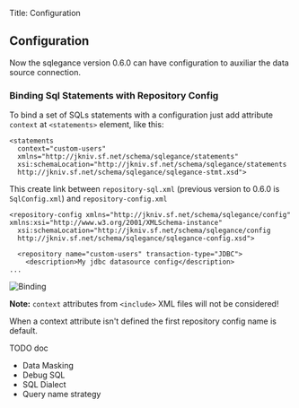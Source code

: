 Title: Configuration

Configuration
-------------


Now the sqlegance version 0.6.0 can have configuration to auxiliar the data source connection.


### Binding Sql Statements with Repository Config

To bind a set of SQLs statements with a configuration just add attribute `context` at `<statements>` element, like this:


    <statements 
      context="custom-users"
      xmlns="http://jkniv.sf.net/schema/sqlegance/statements"
      xsi:schemaLocation="http://jkniv.sf.net/schema/sqlegance/statements
      http://jkniv.sf.net/schema/sqlegance/sqlegance-stmt.xsd">


This create link between `repository-sql.xml` (previous version to 0.6.0 is `SqlConfig.xml`) and `repository-config.xml`


    <repository-config xmlns="http://jkniv.sf.net/schema/sqlegance/config" xmlns:xsi="http://www.w3.org/2001/XMLSchema-instance"
      xsi:schemaLocation="http://jkniv.sf.net/schema/sqlegance/config 
      http://jkniv.sf.net/schema/sqlegance/sqlegance-config.xsd">
    
      <repository name="custom-users" transaction-type="JDBC">
        <description>My jdbc datasource config</description>
    ...
    
    
![Binding](images/bind-config-with-statement.png "Binding")


**Note:** `context` attributes from `<include>` XML files will not be considered!

When a context attribute isn't defined the first repository config name is default.
 
TODO doc
- Data Masking
- Debug SQL
- SQL Dialect
- Query name strategy
